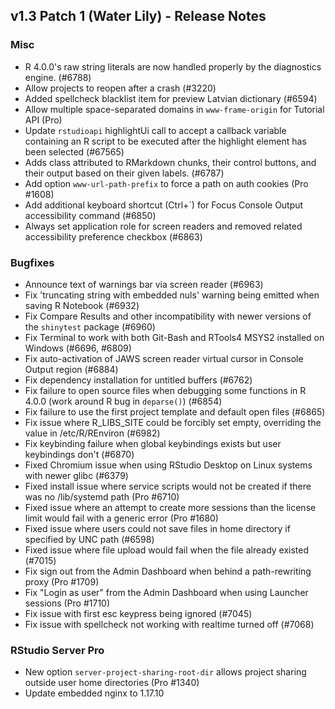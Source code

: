 ## v1.3 Patch 1 (Water Lily) - Release Notes


### Misc

- R 4.0.0's raw string literals are now handled properly by the diagnostics engine. (#6788)
- Allow projects to reopen after a crash (#3220)
- Added spellcheck blacklist item for preview Latvian dictionary (#6594)
- Allow multiple space-separated domains in `www-frame-origin` for Tutorial API (Pro)
- Update `rstudioapi` highlightUi call to accept a callback variable containing an R script to be executed after the highlight element has been selected (#67565)
- Adds class attributed to RMarkdown chunks, their control buttons, and their output based on their given labels. (#6787)
- Add option `www-url-path-prefix` to force a path on auth cookies (Pro #1608)
- Add additional keyboard shortcut (Ctrl+`) for Focus Console Output accessibility command (#6850)
- Always set application role for screen readers and removed related accessibility preference checkbox (#6863)

### Bugfixes

- Announce text of warnings bar via screen reader (#6963)
- Fix 'truncating string with embedded nuls' warning being emitted when saving R Notebook (#6932)
- Fix Compare Results and other incompatibility with newer versions of the `shinytest` package (#6960)
- Fix Terminal to work with both Git-Bash and RTools4 MSYS2 installed on Windows (#6696, #6809)
- Fix auto-activation of JAWS screen reader virtual cursor in Console Output region (#6884)
- Fix dependency installation for untitled buffers (#6762)
- Fix failure to open source files when debugging some functions in R 4.0.0 (work around R bug in `deparse()`) (#6854)
- Fix failure to use the first project template and default open files (#6865)
- Fix issue where R_LIBS_SITE could be forcibly set empty, overriding the value in /etc/R/REnviron (#6982)
- Fix keybinding failure when global keybindings exists but user keybindings don't (#6870)
- Fixed Chromium issue when using RStudio Desktop on Linux systems with newer glibc (#6379)
- Fixed install issue where service scripts would not be created if there was no /lib/systemd path (Pro #6710)
- Fixed issue where an attempt to create more sessions than the license limit would fail with a generic error (Pro #1680)
- Fixed issue where users could not save files in home directory if specified by UNC path (#6598)
- Fixed issue where file upload would fail when the file already existed (#7015)
- Fix sign out from the Admin Dashboard when behind a path-rewriting proxy (Pro #1709)
- Fix "Login as user" from the Admin Dashboard when using Launcher sessions (Pro #1710)
- Fix issue with first esc keypress being ignored (#7045)
- Fix issue with spellcheck not working with realtime turned off (#7068)

### RStudio Server Pro

- New option `server-project-sharing-root-dir` allows project sharing outside user home directories (Pro #1340)
- Update embedded nginx to 1.17.10
